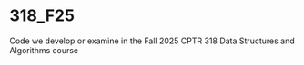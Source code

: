 # 318_F25
Code we develop or examine in the Fall 2025 CPTR 318 Data Structures and Algorithms course
